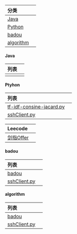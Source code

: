 |分类||
|:-|:-|
|[Java]()||
|[Python](https://github.com/zhouxiaoyuan/study/tree/master/codes/python)||
|[badou]()||
|[algorithm](https://github.com/zhouxiaoyuan/study/blob/master/codes/algorithm/readme)||


####  Java
|列表||
|:-|:-|
|||


####  Ptyhon
|列表||
|:-|:-|
|[tf-idf-consine-jacard.py](https://github.com/zhouxiaoyuan/study/blob/master/codes/python/tf-idf-consine-jacard.py)||
|[sshClient.py](https://github.com/zhouxiaoyuan/study/blob/master/codes/python/sshClient.py)<br>||

|Leecode||
|:-|:-|
|[剑指Offer](https://github.com/ustcyyw/yyw_algorithm)||

####  badou
|列表||
|:-|:-|
|[badou](https://github.com/zhouxiaoyuan/study/tree/master/codes/badou)||
|[sshClient.py](https://github.com/zhouxiaoyuan/study/blob/master/codes/python/sshClient.py)<br>||

#### algorithm
|列表||
|:-|:-|
|[badou](https://github.com/zhouxiaoyuan/study/tree/master/codes/badou)||
|[sshClient.py](https://github.com/zhouxiaoyuan/study/blob/master/codes/python/sshClient.py)<br>||
